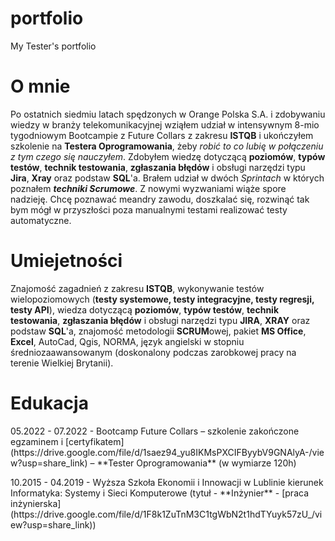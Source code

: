 # portfolio
My Tester's portfolio
# O mnie
Po ostatnich siedmiu latach spędzonych w Orange Polska S.A. i zdobywaniu wiedzy w branży telekomunikacyjnej wziąłem udział w intensywnym 8-mio tygodniowym Bootcampie z Future Collars z zakresu **ISTQB** i ukończyłem szkolenie na **Testera Oprogramowania**, żeby <em>robić to co lubię w połączeniu z tym czego się nauczyłem</em>. Zdobyłem wiedzę dotyczącą **poziomów**, **typów testów**, **technik testowania**, **zgłaszania błędów** i obsługi narzędzi typu **Jira**, **Xray** oraz podstaw **SQL**'a. Brałem udział w dwóch <em>Sprintach</em> w których poznałem **<em>techniki Scrumowe</em>**. 
Z nowymi wyzwaniami wiąże spore nadzieję. Chcę poznawać meandry zawodu, doszkalać się, rozwinąć tak bym mógł w przyszłości poza manualnymi testami realizować testy automatyczne.
# Umiejetności
Znajomość zagadnień z zakresu **ISTQB**, wykonywanie testów wielopoziomowych (**testy systemowe, testy integracyjne, testy regresji, testy API**), wiedza dotyczącą **poziomów**, **typów testów**, **technik testowania**, **zgłaszania błędów** i obsługi narzędzi typu **JIRA**, **XRAY** oraz podstaw **SQL**'a, znajomość metodologii **SCRUM**owej, pakiet **MS Office**, **Excel**, AutoCad, Qgis, NORMA, język angielski w stopniu średniozaawansowanym (doskonalony podczas zarobkowej pracy na terenie Wielkiej Brytanii).
# Edukacja
<p> 05.2022 - 07.2022 - Bootcamp Future Collars – szkolenie zakończone egzaminem i [certyfikatem](https://drive.google.com/file/d/1saez94_yu8IKMsPXCIFByybV9GNAlyA-/view?usp=share_link) – **Tester Oprogramowania** (w wymiarze 120h)</p>
<p></p>
<p> 10.2015 - 04.2019 - Wyższa Szkoła Ekonomii i Innowacji w Lublinie kierunek Informatyka: Systemy i Sieci Komputerowe  (tytuł - **Inżynier** - [praca inżynierska](https://drive.google.com/file/d/1F8k1ZuTnM3C1tgWbN2t1hdTYuyk57zU_/view?usp=share_link))</p>
